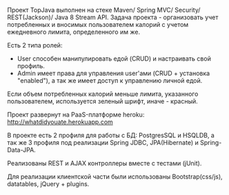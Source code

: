 Проект TopJava выполнен на стеке Maven/ Spring MVC/ Security/ REST(Jackson)/ Java 8 Stream API.
Задача проекта - организовать учет потребленных и вносимых пользователем калорий с учетом ежедневного лимита, определенного им же.

Есть 2 типа ролей:
- User способен манипулировать едой (CRUD) и настраивать свой профиль.
- Admin имеет права для управления user'ами (CRUD + установка "enabled"), а так же имеет доступ к управлению личной едой.

Если объем потребленных калорий меньше лимита, указанного пользователем, используется зеленый шрифт, иначе - красный.

Проект развернут на PaaS-платформе heroku: http://whatdidyouate.herokuapp.com

В проекте есть 2 профиля для работы с БД: PostgresSQL и HSQLDB,
а так же 3 профиля под реализации Spring JDBC, JPA(Hibernate) и Spring-Data-JPA.

Реализованы REST и AJAX контроллеры вместе с тестами (jUnit).

Для реализации клиентской части были использованы Bootstrap(css/js), datatables, jQuery + plugins.
